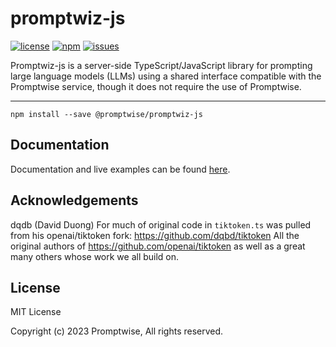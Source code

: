 # promptwiz-js
[![license](https://img.shields.io/github/license/promptwise/promptwiz-js)](https://github.com/promptwise/promptwiz-js/blob/main/LICENSE)
[![npm](https://img.shields.io/npm/v/@promptwise/promptwiz-js)](https://npmjs.com/package/@promptwise/promptwiz-js)
[![issues](https://img.shields.io/github/issues/promptwise/promptwiz-js)](https://github.com/promptwise/promptwiz-js/issues)

Promptwiz-js is a server-side TypeScript/JavaScript library for prompting large language models (LLMs) using a shared interface compatible with the Promptwise service, though it does not require the use of Promptwise.


---


```
npm install --save @promptwise/promptwiz-js
```

## Documentation

Documentation and live examples can be found [here](https://promptwise.github.io/promptwiz-js/).


## Acknowledgements

dqdb (David Duong) For much of original code in `tiktoken.ts` was pulled from his openai/tiktoken fork: https://github.com/dqbd/tiktoken
All the original authors of https://github.com/openai/tiktoken as well as a great many others whose work we all build on.

## License

MIT License

Copyright (c) 2023 Promptwise, All rights reserved.
